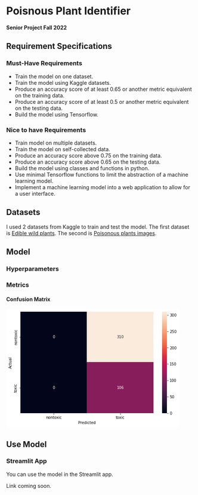 # Poisnous Plant Identifier

**Senior Project Fall 2022**

## Requirement Specifications

### Must-Have Requirements 

* Train the model on one dataset.
* Train the model using Kaggle datasets.
* Produce an accuracy score of at least 0.65 or another metric equivalent on the training data.
* Produce an accuracy score of at least 0.5 or another metric equivalent on the testing data.
* Build the model using Tensorflow.

### Nice to have Requirements 

* Train model on multiple datasets.
* Train the model on self-collected data.
* Produce an accuracy score above 0.75 on the training data.
* Produce an accuracy score above 0.65 on the testing data.
* Build the model using classes and functions in python.
* Use minimal Tensorflow functions to limit the abstraction of a machine learning model.
* Implement a machine learning model into a web application to allow for a user interface.

## Datasets

I used 2 datasets from Kaggle to train and test the model. The first dataset is [Edible wild plants](https://www.kaggle.com/datasets/gverzea/edible-wild-plants). The second is [Poisonous plants images](https://www.kaggle.com/datasets/nitron/poisonous-plants-images). 

## Model

### Hyperparameters

### Metrics

#### Confusion Matrix
![](Images/final_model_confusion_matrix.png)

## Use Model

### Streamlit App

You can use the model in the Streamlit app.

Link coming soon.